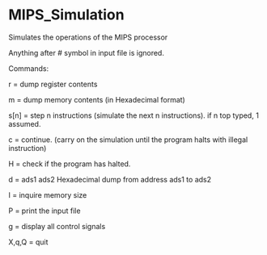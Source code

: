 # MIPS_Simulation
Simulates the operations of the MIPS processor

Anything after # symbol in input file is ignored.


Commands:

r = dump register contents

m = dump memory contents (in Hexadecimal format)

s[n] = step n instructions (simulate the next n instructions). if n top typed, 1 assumed.

c = continue. (carry on the simulation until the program halts with illegal instruction)

H = check if the program has halted.

d = ads1 ads2 Hexadecimal dump from address ads1 to ads2

I = inquire memory size

P = print the input file

g = display all control signals

X,q,Q = quit
